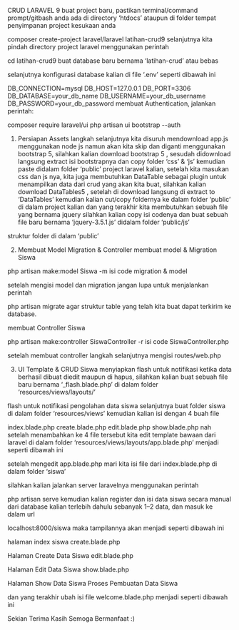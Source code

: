 CRUD LARAVEL 9
buat project baru, pastikan terminal/command prompt/gitbash anda ada di directory ‘htdocs’ ataupun di folder tempat penyimpanan project kesukaan anda

composer create-project laravel/laravel latihan-crud9
selanjutnya kita pindah directory project laravel menggunakan perintah

cd latihan-crud9
buat database baru bernama ‘latihan-crud’ atau bebas

selanjutnya konfigurasi database kalian di file ‘.env’ seperti dibawah ini

DB_CONNECTION=mysql
DB_HOST=127.0.0.1
DB_PORT=3306
DB_DATABASE=your_db_name
DB_USERNAME=your_db_username
DB_PASSWORD=your_db_password
membuat Authentication, jalankan perintah:

composer require laravel/ui
php artisan ui bootstrap --auth
1. Persiapan Assets
langkah selanjutnya kita disuruh mendownload app.js menggunakan node js namun akan kita skip dan diganti menggunakan bootstrap 5, silahkan kalian download bootstrap 5 , sesudah didownload langsung extract isi bootstrapnya dan copy folder ‘css’ & ‘js’ kemudian paste didalam folder ‘public’ project laravel kalian, setelah kita masukan css dan js nya, kita juga membutuhkan DataTable sebagai plugin untuk menampilkan data dari crud yang akan kita buat, silahkan kalian download DataTables5 , setelah di download langsung di extract to ‘DataTables’ kemudian kalian cut/copy foldernya ke dalam folder ‘public’ di dalam project kalian dan yang terakhir kita membutuhkan sebuah file yang bernama jquery silahkan kalian copy isi codenya dan buat sebuah file baru bernama ‘jquery-3.5.1.js’ didalam folder ‘public/js’

struktur folder di dalam ‘public’


2. Membuat Model Migration & Controller
membuat model & Migration Siswa

php artisan make:model Siswa -m
isi code migration & model



setelah mengisi model dan migration jangan lupa untuk menjalankan perintah

php artisan migrate
agar struktur table yang telah kita buat dapat terkirim ke database.

membuat Controller Siswa

php artisan make:controller SiswaController -r
isi code SiswaController.php


setelah membuat controller langkah selanjutnya mengisi routes/web.php


3. UI Template & CRUD Siswa
menyiapkan flash untuk notifikasi ketika data berhasil dibuat diedit maupun di hapus, silahkan kalian buat sebuah file baru bernama ‘_flash.blade.php’ di dalam folder ‘resources/views/layouts/’


flash untuk notifikasi pengolahan data siswa
selanjutnya buat folder siswa di dalam folder ‘resources/views’ kemudian kalian isi dengan 4 buah file

index.blade.php
create.blade.php
edit.blade.php
show.blade.php
nah setelah menambahkan ke 4 file tersebut kita edit template bawaan dari laravel di dalam folder ‘resources/views/layouts/app.blade.php’ menjadi seperti dibawah ini


setelah mengedit app.blade.php mari kita isi file dari index.blade.php di dalam folder ‘siswa’


silahkan kalian jalankan server laravelnya menggunakan perintah

php artisan serve
kemudian kalian register dan isi data siswa secara manual dari database kalian terlebih dahulu sebanyak 1–2 data, dan masuk ke dalam url

localhost:8000/siswa
maka tampilannya akan menjadi seperti dibawah ini
<script src="https://gist.github.com/candraherdiansyah/53bbd07754e502b26aaf443e186b1b4f.js"></script>

halaman index siswa
create.blade.php



Halaman Create Data Siswa
edit.blade.php



Halaman Edit Data Siswa
show.blade.php



Halaman Show Data Siswa
Proses Pembuatan Data Siswa


dan yang terakhir ubah isi file welcome.blade.php menjadi seperti dibawah ini


Sekian Terima Kasih Semoga Bermanfaat :)

